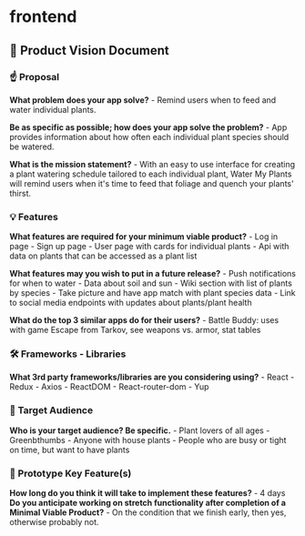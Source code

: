 # frontend

## 👀 Product Vision Document

### ☝️ Proposal

**What problem does your app solve?**
	- Remind users when to feed and water individual plants.
	
**Be as specific as possible; how does your app solve the problem?**
	- App provides information about how often each individual plant species should be watered.

**What is the mission statement?**
	- With an easy to use interface for creating a plant watering schedule tailored to each individual plant, Water My Plants will remind users when 	it's time to feed that foliage and quench your plants' thirst.

### 💡 Features

**What features are required for your minimum viable product?**
	- Log in page
	- Sign up page
	- User page with cards for individual plants
	- Api with data on plants that can be accessed as a plant list
	
**What features may you wish to put in a future release?**
	- Push notifications for when to water
	- Data about soil and sun
	- Wiki section with list of plants by species
	- Take picture and have app match with plant species data
	- Link to social media endpoints with updates about plants/plant health

**What do the top 3 similar apps do for their users?**
	- Battle Buddy: uses with game Escape from Tarkov, see weapons vs. armor, stat tables

### 🛠 Frameworks - Libraries

**What 3rd party frameworks/libraries are you considering using?**
	- React
	- Redux 
	- Axios
	- ReactDOM
	- React-router-dom
	- Yup

### 🎯 Target Audience

**Who is your target audience? Be specific.**
	- Plant lovers of all ages
	- Greenbthumbs
	- Anyone with house plants
	- People who are busy or tight on time, but want to have plants

### 🔑 Prototype Key Feature(s)

**How long do you think it will take to implement these features?**
	- 4 days
**Do you anticipate working on stretch functionality after completion of a Minimal Viable Product?**
	- On the condition that we finish early, then yes, otherwise probably not.
